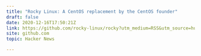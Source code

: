 ```yaml
---
title: "Rocky Linux: A CentOS replacement by the CentOS founder"
draft: false
date: 2020-12-16T17:50:21Z
link: https://github.com/rocky-linux/rocky?utm_medium=RSS&utm_source=hune
site: github.com
topic: Hacker News  

---
```

